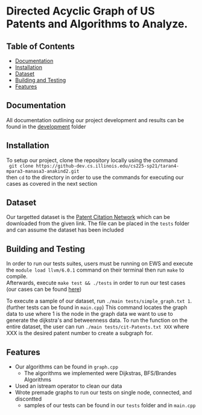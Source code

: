 # 
# Directed Acyclic Graph of US Patents and Algorithms to Analyze.

## Table of Contents 
- [Documentation](#documentation)
- [Installation](#installation)
- [Dataset](#dataset)
- [Building and Testing](#building)
- [Features](#features)

## Documentation
All documentation outlining our project development and results can be found in the [development](https://github-dev.cs.illinois.edu/cs225-sp21/taran4-mpara3-manasa3-anakind2/tree/master/development) folder

## Installation
To setup our project, clone the repository locally using the command
<br>
`` git clone https://github-dev.cs.illinois.edu/cs225-sp21/taran4-mpara3-manasa3-anakind2.git``
<br>
then ``cd`` to the directory in order to use the commands for executing our cases as covered in the next section

## Dataset
Our targetted dataset is the [Patent Citation Network](https://snap.stanford.edu/data/cit-Patents.html) which can be downloaded from the given link. The file can be placed in the ``tests`` folder and can assume the dataset has been included

## Building and Testing 
In order to run our tests suites, users must be running on EWS and execute the ``module load llvm/6.0.1`` command on their terminal then run ``make`` to compile. <br> 
Afterwards, execute ``make test && ./tests`` in order to run our test cases (our cases can be found [here](https://github-dev.cs.illinois.edu/cs225-sp21/taran4-mpara3-manasa3-anakind2/tree/master/tests))

To execute a sample of our dataset, run ``./main tests/simple_graph.txt 1``. (further tests can be found in ``main.cpp``) This command locates the graph data to use where 1 is the node in the graph data we want to use to generate the dijkstra's and betweenness data. To run the function on the entire dataset, the user can run ``./main tests/cit-Patents.txt XXX`` where XXX is the desired patent number to create a subgraph for. 


## Features
* Our algorithms can be found in ``graph.cpp``
  * The algorithms we implemented were Dijkstras, BFS/Brandes Algorithms
* Used an istream operator to clean our data
* Wrote premade graphs to run our tests on single node, connected, and discontted
    * samples of our tests can be found in our ``tests`` folder and in ``main.cpp``
